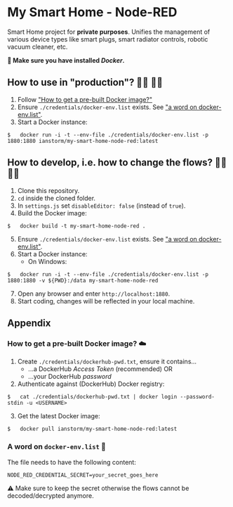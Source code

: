 # My Smart Home - Node-RED

Smart Home project for **private purposes**.
Unifies the management of various device types like smart plugs, smart radiator controls, robotic vacuum cleaner, etc.


**🐳 Make sure you have installed *Docker*.**


## How to use in "production"? 👨‍💼 👩‍💼
1. Follow ["How to get a pre-built Docker image?"](#-how-to-get-a-pre-built-docker-image-☁️)
2. Ensure `./credentials/docker-env.list` exists. See ["a word on docker-env.list"](#-a-word-on-docker-env.list-📝).
2. Start a Docker instance:
```
$	docker run -i -t --env-file ./credentials/docker-env.list -p 1880:1880 ianstorm/my-smart-home-node-red:latest
```


## How to develop, i.e. how to change the flows? 👨‍💻 👩‍💻
1. Clone this repository.
2. `cd` inside the cloned folder.
3. In `settings.js` set `disableEditor: false` (instead of `true`).
4. Build the Docker image:
```
$	docker build -t my-smart-home-node-red .
```
5. Ensure `./credentials/docker-env.list` exists. See ["a word on docker-env.list"](#-a-word-on-docker-env.list-📝).
6. Start a Docker instance:
	* On Windows:
```
$	docker run -i -t --env-file ./credentials/docker-env.list -p 1880:1880 -v ${PWD}:/data my-smart-home-node-red
```
7. Open any browser and enter `http://localhost:1880`.
8. Start coding, changes will be reflected in your local machine.


## Appendix


### How to get a pre-built Docker image? ☁️
1. Create `./credentials/dockerhub-pwd.txt`, ensure it contains...
	* ...a DockerHub *Access Token* (recommended) OR
	* ...your DockerHub *password*
2. Authenticate against (DockerHub) Docker registry:
```
$	cat ./credentials/dockerhub-pwd.txt | docker login --password-stdin -u <USERNAME>
```
3. Get the latest Docker image:
```
$	docker pull ianstorm/my-smart-home-node-red:latest
```


### A word on `docker-env.list` 📝
The file needs to have the following content:
```
NODE_RED_CREDENTIAL_SECRET=your_secret_goes_here
```
⚠️ Make sure to keep the secret otherwise the flows cannot be decoded/decrypted anymore.
